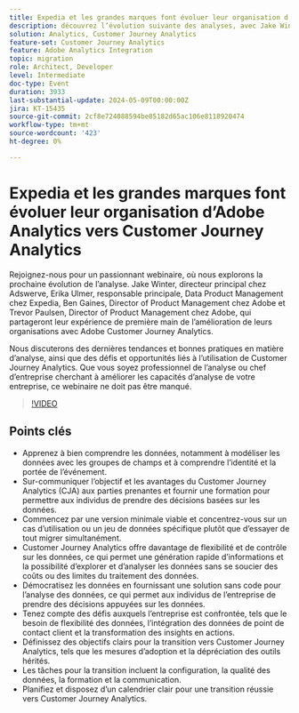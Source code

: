 ```yaml
---
title: Expedia et les grandes marques font évoluer leur organisation d’Adobe Analytics vers Customer Journey Analytics
description: découvrez l’évolution suivante des analyses, avec Jake Winter, principal responsable chez Adswerve, Erika Ulmer, responsable principal, Data Product Management chez Expedia, Ben Gaines, Director of Product Management chez Adobe et Trevor Paulsen, Director of Product Management chez Adobe, qui partagera leur expérience de première main de l’amélioration de l’entreprise avec Adobe Customer Journey Analytics. Nous discuterons des dernières tendances et bonnes pratiques en matière d’analyse, ainsi que des défis et opportunités liés à l’utilisation de Customer Journey Analytics. Que vous soyez professionnel de l’analyse ou chef d’entreprise cherchant à améliorer les capacités d’analyse de votre entreprise, ce webinaire ne doit pas être manqué.
solution: Analytics, Customer Journey Analytics
feature-set: Customer Journey Analytics
feature: Adobe Analytics Integration
topic: migration
role: Architect, Developer
level: Intermediate
doc-type: Event
duration: 3933
last-substantial-update: 2024-05-09T00:00:00Z
jira: KT-15435
source-git-commit: 2cf8e724088594be85182d65ac106e8118920474
workflow-type: tm+mt
source-wordcount: '423'
ht-degree: 0%

---
```



# Expedia et les grandes marques font évoluer leur organisation d’Adobe Analytics vers Customer Journey Analytics

Rejoignez-nous pour un passionnant webinaire, où nous explorons la prochaine évolution de l’analyse. Jake Winter, directeur principal chez Adswerve, Erika Ulmer, responsable principale, Data Product Management chez Expedia, Ben Gaines, Director of Product Management chez Adobe et Trevor Paulsen, Director of Product Management chez Adobe, qui partageront leur expérience de première main de l’amélioration de leurs organisations avec Adobe Customer Journey Analytics.

Nous discuterons des dernières tendances et bonnes pratiques en matière d’analyse, ainsi que des défis et opportunités liés à l’utilisation de Customer Journey Analytics. Que vous soyez professionnel de l’analyse ou chef d’entreprise cherchant à améliorer les capacités d’analyse de votre entreprise, ce webinaire ne doit pas être manqué.

>[!VIDEO](https://video.tv.adobe.com/v/3428762/?learn=on)


## Points clés


* Apprenez à bien comprendre les données, notamment à modéliser les données avec les groupes de champs et à comprendre l’identité et la portée de l’événement.
* Sur-communiquer l’objectif et les avantages du Customer Journey Analytics (CJA) aux parties prenantes et fournir une formation pour permettre aux individus de prendre des décisions basées sur les données.
* Commencez par une version minimale viable et concentrez-vous sur un cas d’utilisation ou un jeu de données spécifique plutôt que d’essayer de tout migrer simultanément.
* Customer Journey Analytics offre davantage de flexibilité et de contrôle sur les données, ce qui permet une génération rapide d’informations et la possibilité d’explorer et d’analyser les données sans se soucier des coûts ou des limites du traitement des données.
* Démocratisez les données en fournissant une solution sans code pour l’analyse des données, ce qui permet aux individus de l’entreprise de prendre des décisions appuyées sur les données.
* Tenez compte des défis auxquels l’entreprise est confrontée, tels que le besoin de flexibilité des données, l’intégration des données de point de contact client et la transformation des insights en actions.
* Définissez des objectifs clairs pour la transition vers Customer Journey Analytics, tels que les mesures d’adoption et la dépréciation des outils hérités.
* Les tâches pour la transition incluent la configuration, la qualité des données, la formation et la communication.
* Planifiez et disposez d’un calendrier clair pour une transition réussie vers Customer Journey Analytics.

